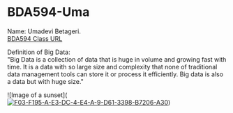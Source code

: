 # BDA594-Uma
Name: Umadevi Betageri.   
[BDA594 Class URL](https://sdsu.instructure.com/courses/79732) 
  
Definition of Big Data:  
"Big Data is a collection of data that is huge in volume and growing fast with time. It is a data with so large size and complexity that none of traditional data management tools can store it or process it efficiently. Big data is also a data but with huge size."  
  
  ![Image of a sunset](<a href="https://ibb.co/JnVGzvk"><img src="https://i.ibb.co/G7y8VWP/F03-F195-A-E3-DC-4-E4-A-9-D61-3398-B7206-A30.jpg" alt="F03-F195-A-E3-DC-4-E4-A-9-D61-3398-B7206-A30" border="0"></a>)
  
  
  

